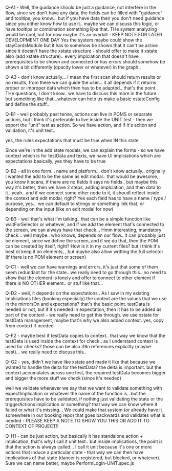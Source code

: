 Q-A1 - Well, the guidance should be just a guidance, not interfere in the flow, since we don't have any data, the fields can be filled with "guidance" and tooltips, you know... but if you have data then you don't need guidance since you either know how to use it.. maybe we can discuss this logic, or have tooltips or combination something lijke that.
THe system analyzing would be cool, but for now maybe it's an overkill - KEEP NOTE FOR LATER DEVELOPMENT ONE DAY
Yes the system maybe could show the stayCardsModule but it has to somehow be shown that it can't be active since it doesn't have the xstate structure - should offer to make it xstate also (add xstate structure).. every implciation that doesn't have prerequisites to be shown and connected or has errors should somehow be shown a bit differently (opacity lower or whatever) in the graph..

Q-A3 - don't know actually... I mean the first scan should return results or no results, from there we can guide the user... it all depends if it returns proper or improper data which then has to be adapted.. that's the point.. THe questions, I don't know.. we have to discuss this more in the future.. but something like that...whatever can help us make a basic xstateConfig and define the stuff..


Q-B1 - well probably past tense, actions can live in POMS or separate actions, but I think it's preferable to live inside the UNIT test - then we export the "unit" test as action. So we have action, and if it's aciton and validation, it's unit test..

yes, the rules expectations that must be true when IN this state

Since we're in the add state modals, we can explain the forms - so we have context which is for testData and texts, we have UI implciations which are expectations basically, yes they have to be true

Q-B2 - all in one form... name and platform... don't know actually.. originally I wanted the add to be the same as edit modal.. that would be awesome, you know it scans, if there are no fields it says no fields.. but maybe this way it's better, then we have 2 steps, adding implciation, and then data to it.. yeah.. and if we connect some other node to it, it shoudl reflect inside the context and edit modal, right?
Yes each field has to have a name / type / purpose, yes... we can default to strings or something liek that, or depending on the input (like on edit modal for now)

Q-B3 - well that's what I'm talking.. that can be a simple function like waitForSelector or whatever, and if we add the element that's connected to the screen, we can always have that check...
Hmm interesting, mandatory check... well maybe.. who knows, depends on our flow..
it can probably just be element, since we define the screen, and if we do that, then the POM can be created by itself, right? How is it in my current files? but I think it's best ot keep it on elements, , but maybe also allow writting the full selector (if there is no POM element or screen)

Q-C1 - well we can have warnings and errors, it's just that some of them seem redundant for the state.. we really need to go through this.. no need to show that the element is lonely and offer to connect to other element if there is NO OTHER element.. or stuf like that...


Q-D2 - well, it depends on the expectations.. As I saw in my existing Implications files (booking especially) the context are the values that we use in the mirrorsOn and expectations? that's the basic point. testData is needed or not, but if it's needed in expectation, then it has to be added as part of the context - we really need to get this through. we use xstate for testData management, maybe that's why we also added context. yes, copy from context if needed

Q-F2 - maybe best if testData copies to context.. that way we know that the testData is used inside the context for check.. as I understand context is used for checks? those can be also i18n references explicitly (maybe best)... we really need to discuss this..

Q-G2 - yes, didn't we have like xstate and made it like that because we wanted to handle the delta for the testData? the delta is important. but the context accumulates across one test, the required testData becomes bigger and bigger the more stuff we check (since it's needed)

well we validate whenever we say that we want to validate something with expectImplication or whatever the name of the function is.. but the prerequisites have to be validated, if nothing just validating the state or the triggerActions implication or something? that way we can know where it failed or what it's missing... We could make that system (or already have it somewhere in our booking repo) that goes backwards and validates what is needed - PLEASE KEEP A NOTE TO SHOW YOU THIS OR ADD IT TO CONTEXT OF PROJECT!!

Q-H1 - can be just action, but basically it has standalone action + implication, that's why I call it unit test.. but inside implications, the point is that the action is always called... I call it unit because it's one or more actions that induce a particular state - that way we can then have implications of that state (dancer is registered, but blocked, or whatever). Sure we can name better, maybe PerformLogin-UNIT.spec.js